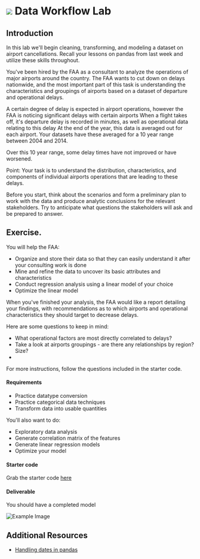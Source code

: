 
# ![](https://ga-dash.s3.amazonaws.com/production/assets/logo-9f88ae6c9c3871690e33280fcf557f33.png) Data Workflow Lab

## Introduction

In this lab we'll begin cleaning, transforming, and modeling a dataset on airport cancellations. Recall your lessons on pandas from last week and utilize these skills throughout. 

You've been hired by the FAA as a consultant to analyze the operations of major airports around the country. The FAA wants to cut down on delays nationwide, and the most important part of this task is understanding the characteristics and groupings of airports based on a dataset of departure and operational delays.

A certain degree of delay is expected in airport operations, however the FAA is noticing significant delays with certain airports
When a flight takes off, it's departure delay is recorded in minutes, as well as operational data relating to this delay
At the end of the year, this data is averaged out for each airport. Your datasets have these averaged for a 10 year range between 2004 and 2014.

Over this 10 year range, some delay times have not improved or have worsened.

Point: Your task is to understand the distribution, characteristics, and components of individual airports operations that are leading to these delays.

Before you start, think about the scenarios and form a preliminary plan to work with the data and produce analytic conclusions for the relevant stakeholders. Try to anticipate what questions the stakeholders will ask and be prepared to answer.

## Exercise.

You will help the FAA:

- Organize and store their data so that they can easily understand it after your consulting work is done
- Mine and refine the data to uncover its basic attributes and characteristics
- Conduct regression analysis using a linear model of your choice
- Optimize the linear model

When you've finished your analysis, the FAA would like a report detailing your findings, with recommendations as to which airports and operational characteristics they should target to decrease delays.

Here are some questions to keep in mind:

- What operational factors are most directly correlated to delays?
- Take a look at airports groupings - are there any relationships by region? Size?
- 
For more instructions, follow the questions included in the starter code.


#### Requirements

- Practice datatype conversion
- Practice categorical data techniques
- Transform data into usable quantities

You'll also want to do: 
- Exploratory data analysis
- Generate correlation matrix of the features
- Generate linear regression models
- Optimize your model


#### Starter code

Grab the starter code [here](/starter.ipynb)


#### Deliverable

You should have a completed model

![Example Image](https://cloud.githubusercontent.com/assets/25366/8370438/dd651c2c-1b7c-11e5-8638-c99e2f6c7c61.png)

## Additional Resources

- [Handling dates in pandas](http://stackoverflow.com/questions/31973895/in-python-pandas-how-can-i-convert-this-formatted-date-string-to-datetime)
